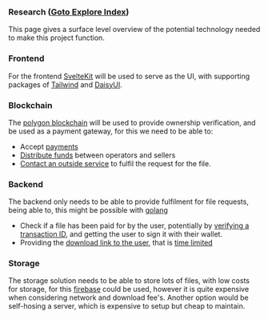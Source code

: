 ### Research ([Goto Explore Index](./README.md))
This page gives a surface level overview of the potential technology needed to make this project function.

### Frontend
For the frontend [SvelteKit](https://kit.svelte.dev/) will be used to serve as the UI, with supporting packages of [Tailwind](https://tailwindcss.com/) and [DaisyUI](https://daisyui.com/).

### Blockchain
The [polygon blockchain](https://sveltekit.io/blog/web3-svelte) will be used to provide ownership verification, and be used as a payment gateway, for this we need to be able to:
- Accept [payments](https://docs.multiversx.com/developers/developer-reference/sc-payments/)
- [Distribute funds](https://ethereum.stackexchange.com/questions/125344/how-to-send-ether-from-a-smart-contract-address-to-another-address) between operators and sellers
- [Contact an outside service](https://stackoverflow.com/questions/72642232/which-is-better-to-listen-events-from-smart-contract-contract-on-or-response-wa) to fulfil the request for the file.

### Backend
The backend only needs to be able to provide fulfilment for file requests, being able to, this might be possible with [golang](https://go.dev/)
- Check if a file has been paid for by the user, potentially by [verifying a transaction ID](https://goethereumbook.org/transaction-query/), and getting the user to sign it with their wallet.
- Providing the [download link to the user](https://cloud.google.com/storage/docs/json_api), that is [time limited](https://cloud.google.com/storage/docs/access-control/signed-urls)

### Storage
The storage solution needs to be able to store lots of files, with low costs for storage, for this [firebase](https://firebase.google.com/pricing) could be used, however it is quite expensive when considering network and download fee's. Another option would be self-hosing a server, which is expensive to setup but cheap to maintain.

